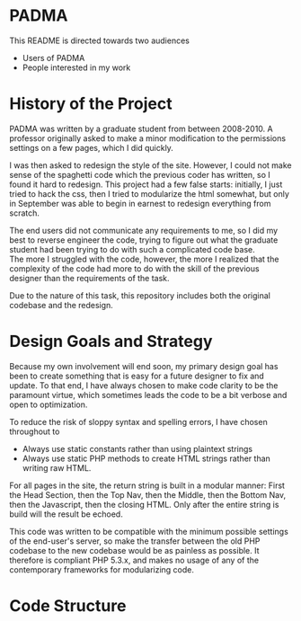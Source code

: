 PADMA
=====

This README is directed towards two audiences
* Users of PADMA
* People interested in my work

History of the Project
======================

PADMA was written by a graduate student from between 2008-2010.
A professor originally asked to make a minor modification to the permissions settings on a few pages, which I did quickly.  

I was then asked to redesign the style of the site.  However, I could not make sense of the spaghetti code which the previous coder has written,
so I found it hard to redesign.  This project had a few false starts:  initially, I just tried to hack the css, then I tried to modularize the html somewhat,
but only in September was able to begin in earnest to redesign everything from scratch.

The end users did not communicate any requirements to me, so I did my best to reverse engineer the code, 
trying to figure out what the graduate student had been trying to do with such a complicated code base.  
The more I struggled with the code, however, the more I realized that the complexity of the code had more
to do with the skill of the previous designer than the requirements of the task.

Due to the nature of this task, this repository includes both the original codebase and the redesign.

Design Goals and Strategy
=========================

Because my own involvement will end soon, my primary design goal has been to create something that is easy for a future designer to fix and update.  To that end, I have always chosen to make code clarity to be the paramount virtue, which sometimes leads the code to be a bit verbose and open to optimization.  

To reduce the risk of sloppy syntax and spelling errors, I have chosen throughout to 
* Always use static constants rather than using plaintext strings
* Always use static PHP methods to create HTML strings rather than writing raw HTML.

For all pages in the site, the return string is built in a modular manner: First the Head Section, then the Top Nav, then the Middle, then the Bottom Nav, then the Javascript, then the closing HTML.  Only after the entire string is build will the result be echoed.


This code was written to be compatible with the minimum possible settings of the end-user's server, so make the transfer between the old PHP codebase to the new codebase would be as painless as possible.  It therefore is compliant PHP 5.3.x, and makes no usage of any of the contemporary frameworks for modularizing code.



Code Structure
==============

